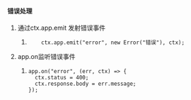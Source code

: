 #### 错误处理

1. 通过ctx.app.emit 发射错误事件

   1. ```
          ctx.app.emit("error", new Error("错误"), ctx);
      ```

      

2. app.on监听错误事件

   1. ```
      app.on("error", (err, ctx) => {
        ctx.status = 400;
        ctx.response.body = err.message;
      });
      ```

      

